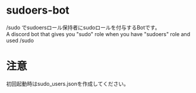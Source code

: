 # sudoers-bot
/sudo でsudoersロール保持者にsudoロールを付与するBotです。  
A discord bot that gives you "sudo" role when you have "sudoers" role and used /sudo
# 注意
初回起動時はsudo_users.jsonを作成してください。
